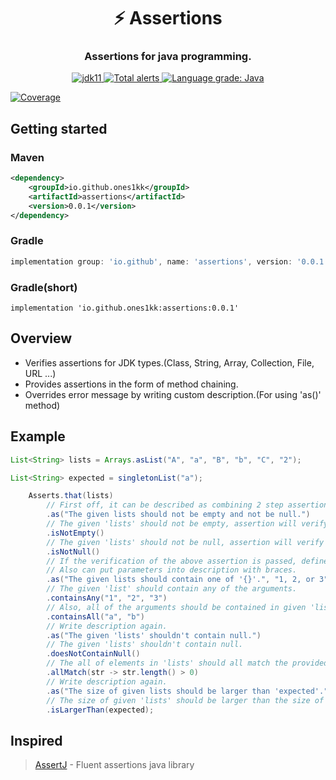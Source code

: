 # <center> ⚡️ Assertions </center>

### <center> Assertions for java programming. </center>

<div align="center">
    <a href="https://www.azul.com/downloads/?version=java-8-lts&package=jdk">
    <img alt="jdk11" src="https://img.shields.io/badge/jdk-8-orange?style=flat-square">
    </a>
    <a href="https://lgtm.com/projects/g/ones1kk/assertions/alerts/">
        <img alt="Total alerts" src="https://img.shields.io/lgtm/alerts/g/ones1kk/assertions.svg?logo=lgtm&logoWidth=18"/>
    </a>
    <a href="https://lgtm.com/projects/g/ones1kk/assertions/context:java">
        <img alt="Language grade: Java" src="https://img.shields.io/lgtm/grade/java/g/ones1kk/assertions.svg?logo=lgtm&logoWidth=18"/>
    </a>
</div>

[![Coverage](.github/badges/jacoco.svg)](https://github.com/ones1kk/assertions/actions/workflows/build.yml)

## Getting started

### Maven

```xml
<dependency>
    <groupId>io.github.ones1kk</groupId>
    <artifactId>assertions</artifactId>
    <version>0.0.1</version>
</dependency>
```

### Gradle

```groovy
implementation group: 'io.github', name: 'assertions', version: '0.0.1'
```

### Gradle(short)

```groovy(short)
implementation 'io.github.ones1kk:assertions:0.0.1'
```
## Overview

* Verifies assertions for JDK types.(Class, String, Array, Collection, File, URL ...)
* Provides assertions in the form of method chaining.
* Overrides error message by writing custom description.(For using 'as()' method)



## Example

```java
List<String> lists = Arrays.asList("A", "a", "B", "b", "C", "2");

List<String> expected = singletonList("a");

    Asserts.that(lists)
        // First off, it can be described as combining 2 step assertion.
        .as("The given lists should not be empty and not be null.")
        // The given 'lists' should not be empty, assertion will verify it's empty or not.
        .isNotEmpty()
        // The given 'lists' should not be null, assertion will verify it's null or not.
        .isNotNull()
        // If the verification of the above assertion is passed, define the new description for the new step.
        // Also can put parameters into description with braces.
        .as("The given lists should contain one of '{}'.", "1, 2, or 3")
        // The given 'list' should contain any of the arguments.
        .containsAny("1", "2", "3")
        // Also, all of the arguments should be contained in given 'lists'.
        .containsAll("a", "b")
        // Write description again.
        .as("The given 'lists' shouldn't contain null.")
        // The given 'lists' shouldn't contain null.
        .doesNotContainNull()
        // The all of elements in 'lists' should all match the provided predicate.
        .allMatch(str -> str.length() > 0)
        // Write description again.
        .as("The size of given lists should be larger than 'expected'.")
        // The size of given 'lists' should be larger than the size of given 'expected'.
        .isLargerThan(expected);         
```

## Inspired

>  [AssertJ] - Fluent assertions java library 


[AssertJ]: https://assertj.github.io/doc/